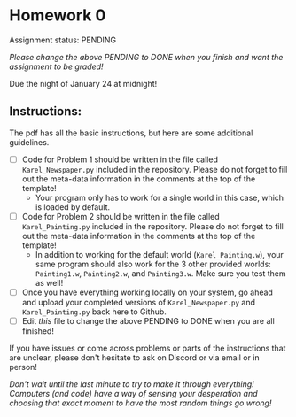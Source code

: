 # Homework 0

Assignment status: PENDING

_Please change the above PENDING to DONE when you finish and want the assignment to be graded!_

Due the night of January 24 at midnight!

## Instructions:
The pdf has all the basic instructions, but here are some additional guidelines.
- [ ] Code for Problem 1 should be written in the file called `Karel_Newspaper.py` included in the repository. Please do not forget to fill out the meta-data information in the comments at the top of the template!
	- Your program only has to work for a single world in this case, which is loaded by default.
- [ ] Code for Problem 2 should be written in the file called `Karel_Painting.py` included in the repository. Please do not forget to fill out the meta-data information in the comments at the top of the template!
	- In addition to working for the default world (`Karel_Painting.w`), your same program should also work for the 3 other provided worlds: `Painting1.w`, `Painting2.w`, and `Painting3.w`. Make sure you test them as well!
- [ ] Once you have everything working locally on your system, go ahead and upload your completed versions of `Karel_Newspaper.py` and `Karel_Painting.py` back here to Github.
- [ ] Edit _this_ file to change the above PENDING to DONE when you are all finished!

If you have issues or come across problems or parts of the instructions that are unclear, please don't hesitate to ask on Discord or via email or in person!

_Don't wait until the last minute to try to make it through everything! Computers (and code) have a way of sensing your desperation and choosing that exact moment to have the most random things go wrong!_
